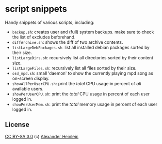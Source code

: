 script snippets
===============

Handy snippets of various scripts, including:

* `backup.sh`: creates user and (full) system backups. make sure to check the list of excludes beforehand.
* `diffArchive.sh`: shows the diff of two archive contents.
* `listLargeDebPackages.sh`: list all installed debian packages sorted by their size.
* `listLargeDirs.sh`: recursively list all directories sorted by their content size.
* `listLargeFiles.sh`: recursively list all files sorted by their size.
* `osd_mpd.sh`: small 'daemon' to show the currently playing mpd song as on-screen display.
* `showAllPerUserCPU.sh`: print the *total* CPU usage in percent of *all* available users.
* `showPerUserCPU.sh`: print the *total* CPU usage in percent of each user logged in.
* `showPerUserMem.sh`: print the *total* memory usage in percent of each user logged in.

License
-------
[CC BY-SA 3.0](https://creativecommons.org/licenses/by-sa/3.0/)
(c) [Alexander Heinlein](mailto:alexander.heinlein@web.de)
